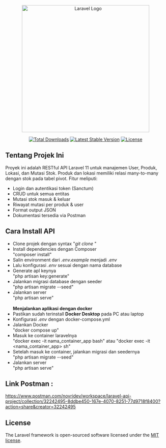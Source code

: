 <p align="center"><a href="https://laravel.com" target="_blank"><img src="https://raw.githubusercontent.com/laravel/art/master/logo-lockup/5%20SVG/2%20CMYK/1%20Full%20Color/laravel-logolockup-cmyk-red.svg" width="400" alt="Laravel Logo"></a></p>

<p align="center">
<a href="https://packagist.org/packages/laravel/framework"><img src="https://img.shields.io/packagist/dt/laravel/framework" alt="Total Downloads"></a>
<a href="https://packagist.org/packages/laravel/framework"><img src="https://img.shields.io/packagist/v/laravel/framework" alt="Latest Stable Version"></a>
<a href="https://packagist.org/packages/laravel/framework"><img src="https://img.shields.io/packagist/l/laravel/framework" alt="License"></a>
</p>

## <b> Tentang Projek Ini </b><br>
Proyek ini adalah RESTful API Laravel 11 untuk manajemen User, Produk, Lokasi, dan Mutasi Stok. Produk dan lokasi memiliki relasi many-to-many dengan stok pada tabel pivot. Fitur meliputi:<br>
- Login dan autentikasi token (Sanctum)<br>
- CRUD untuk semua entitas<br>
- Mutasi stok masuk & keluar<br>
- Riwayat mutasi per produk & user<br>
- Format output JSON<br>
- Dokumentasi tersedia via Postman<br>

## <b> Cara Install API </b><br>
- Clone projek dengan syntax "<i>git clone <url-repo></i>"<br>
- Install dependencies dengan Composer<br>
  "composer install"<br>
- Salin environment dari <i>.env.example</i> menjadi <i>.env</i><br>
- Lalu konfigurasi <i>.env</i> sesuai dengan nama database<br>
- Generate apl keynya<br>
  "php artisan key:generate"<br>
- Jalankan migrasi database dengan seeder<br>
  "php artisan migrate --seed"<br>
- Jalankan server<br>
  "php artisan serve"<br><br>
<b>Menjalankan aplikasi dengan docker</b><br>
- Pastikan sudah terinstall <b>Docker Desktop</b> pada PC atau laptop <br>
- Konfigurasi <i>.env</i> dengan docker-compose.yml <br>
- Jalankan Docker<br>
  "docker compose up"<br>
- Masuk ke container laravelnya<br>
  "docker exec -it nama_container_app bash" atau "docker exec -it <nama_container_app> sh"<br>
- Setelah masuk ke container, jalankan migrasi dan seedernya<br>
  "php artisan migrate --seed"<br>
- Jalankan server<br>
  "php artisan serve"<br>


## <b>Link Postman :</b><br>
https://www.postman.com/novridev/workspace/laravel-api-project/collection/32242495-8ddbe450-167e-4070-8251-77d9718f8400?action=share&creator=32242495

## License

The Laravel framework is open-sourced software licensed under the [MIT license](https://opensource.org/licenses/MIT).

